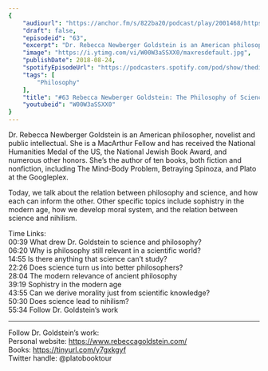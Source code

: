 ```yaml
---
{
	"audiourl": "https://anchor.fm/s/822ba20/podcast/play/2001468/https%3A%2F%2Fd3ctxlq1ktw2nl.cloudfront.net%2Fproduction%2F2018-11-29%2F7681175-48000-2-69e4735aec8bb.mp3",
	"draft": false,
	"episodeid": "63",
	"excerpt": "Dr. Rebecca Newberger Goldstein is an American philosopher, novelist and public intellectual. She is a MacArthur Fellow and has received the National Humanities Medal of the US, the National Jewish Book Award, and numerous other honors. She’s the author of ten books, both fiction and nonfiction, including The Mind-Body Problem, Betraying Spinoza, and Plato at the Googleplex. ",
	"image": "https://i.ytimg.com/vi/W00W3aSSXX0/maxresdefault.jpg",
	"publishDate": 2018-08-24,
	"spotifyEpisodeUrl": "https://podcasters.spotify.com/pod/show/thedissenter/episodes/63-Rebecca-Newberger-Goldstein-The-Philosophy-of-Science--and-The-Science-of-Philosophy-e2rj3s",
	"tags": [
		"Philosophy"
	],
	"title": "#63 Rebecca Newberger Goldstein: The Philosophy of Science, and The Science of Philosophy",
	"youtubeid": "W00W3aSSXX0"
}
---
```

Dr. Rebecca Newberger Goldstein is an American philosopher, novelist and public intellectual. She is a MacArthur Fellow and has received the National Humanities Medal of the US, the National Jewish Book Award, and numerous other honors. She’s the author of ten books, both fiction and nonfiction, including The Mind-Body Problem, Betraying Spinoza, and Plato at the Googleplex. 

Today, we talk about the relation between philosophy and science, and how each can inform the other. Other specific topics include sophistry in the modern age, how we develop moral system, and the relation between science and nihilism.

Time Links:  
<time>00:39</time> What drew Dr. Goldstein to science and philosophy?  
<time>06:20</time> Why is philosophy still relevant in a scientific world?      
<time>14:55</time> Is there anything that science can’t study?    
<time>22:26</time> Does science turn us into better philosophers?    
<time>28:04</time> The modern relevance of ancient philosophy    
<time>39:19</time> Sophistry in the modern age    
<time>43:55</time> Can we derive morality just from scientific knowledge?      
<time>50:30</time> Does science lead to nihilism?  
<time>55:34</time> Follow Dr. Goldstein’s work

---

Follow Dr. Goldstein’s work:  
Personal website: https://www.rebeccagoldstein.com/  
Books: https://tinyurl.com/y7gxkgyf  
Twitter handle: @platobooktour
